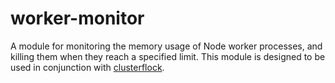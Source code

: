 # worker-monitor

A module for monitoring the memory usage of Node worker processes, and killing
them when they reach a specified limit. This module is designed to be used in
conjunction with [clusterflock](https://github.com/jclem/clusterflock).
